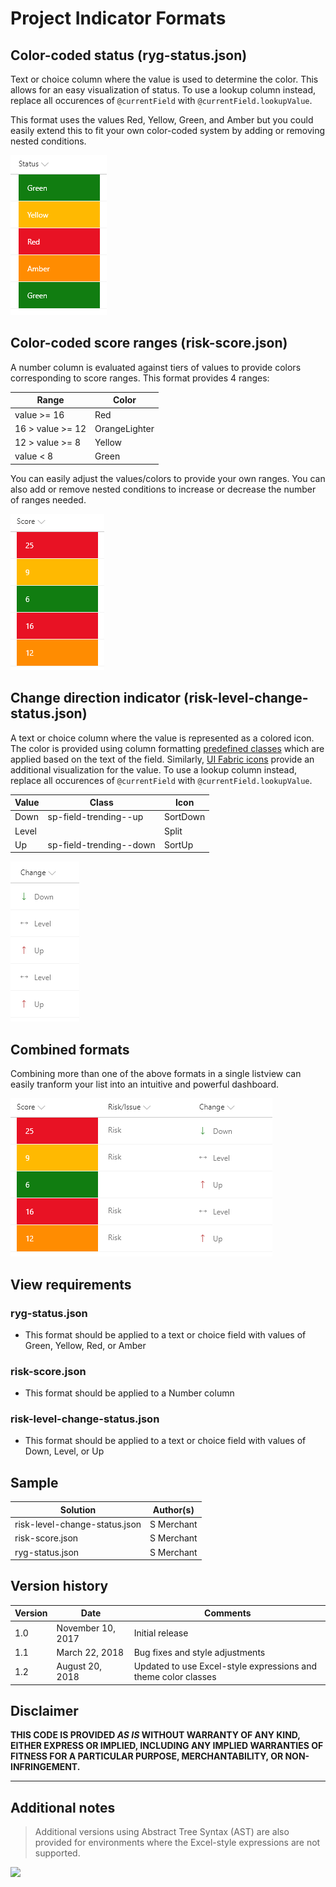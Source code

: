 # Project Indicator Formats

## Color-coded status (ryg-status.json)

Text or choice column where the value is used to determine the color. This allows for an easy visualization of status. To use a lookup column instead, replace all occurences of `@currentField` with `@currentField.lookupValue`.

This format uses the values Red, Yellow, Green, and Amber but you could easily extend this to fit your own color-coded system by adding or removing nested conditions.

![Color status field](./assets/screenshot.png)

## Color-coded score ranges (risk-score.json)

A number column is evaluated against tiers of values to provide colors corresponding to score ranges. This format provides 4 ranges:

|Range|Color|
|---|---|
|value >= 16|Red|
|16 > value >= 12|OrangeLighter|
|12 > value >= 8|Yellow|
|value < 8|Green|

You can easily adjust the values/colors to provide your own ranges. You can also add or remove nested conditions to increase or decrease the number of ranges needed.

![Color-coded ranges](./assets/screenshot2.png)

## Change direction indicator (risk-level-change-status.json)

A text or choice column where the value is represented as a colored icon. The color is provided using column formatting [predefined classes](https://docs.microsoft.com/en-us/sharepoint/dev/declarative-customization/column-formatting#predefined-classes) which are applied based on the text of the field. Similarly, [UI Fabric icons](https://developer.microsoft.com/en-us/fabric#/styles/icons) provide an additional visualization for the value. To use a lookup column instead, replace all occurences of `@currentField` with `@currentField.lookupValue`.

|Value|Class|Icon|
|---|---|---|
|Down|sp-field-trending--up|SortDown|
|Level||Split|
|Up|sp-field-trending--down|SortUp|

![Change direction indicator](./assets/screenshot3.png)

## Combined formats

Combining more than one of the above formats in a single listview can easily tranform your list into an intuitive and powerful dashboard.

![Combined visualizations](./assets/screenshot4.png)

## View requirements

### ryg-status.json
- This format should be applied to a text or choice field with values of Green, Yellow, Red, or Amber

### risk-score.json
- This format should be applied to a Number column

### risk-level-change-status.json
- This format should be applied to a text or choice field with values of Down, Level, or Up

## Sample

Solution|Author(s)
--------|---------
risk-level-change-status.json | S Merchant
risk-score.json | S Merchant
ryg-status.json | S Merchant

## Version history

Version|Date|Comments
-------|----|--------
1.0|November 10, 2017|Initial release
1.1|March 22, 2018|Bug fixes and style adjustments
1.2|August 20, 2018|Updated to use Excel-style expressions and theme color classes

## Disclaimer
**THIS CODE IS PROVIDED *AS IS* WITHOUT WARRANTY OF ANY KIND, EITHER EXPRESS OR IMPLIED, INCLUDING ANY IMPLIED WARRANTIES OF FITNESS FOR A PARTICULAR PURPOSE, MERCHANTABILITY, OR NON-INFRINGEMENT.**

---

## Additional notes

> Additional versions using Abstract Tree Syntax (AST) are also provided for environments where the Excel-style expressions are not supported.

<img src="https://pnptelemetry.azurewebsites.net/sp-dev-list-formatting/column-samples/generic-project-management" />